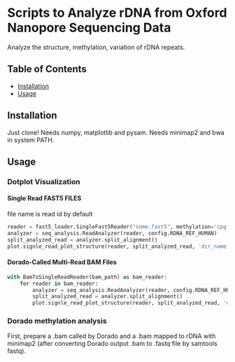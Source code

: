 # Scripts to Analyze rDNA from Oxford Nanopore Sequencing Data

Analyze the structure, methylation, variation of rDNA repeats.

## Table of Contents

- [Installation](#installation)
- [Usage](#usage)

## Installation

Just clone! Needs numpy, matplotlib and pysam. Needs minimap2 and bwa in system PATH.

## Usage

### Dotplot Visualization
#### Single Read FAST5 FILES
file name is read id by default
```python
reader = fast5_loader.SingleFast5Reader("some.fast5", methylation='cpg')
analyzer = seq_analysis.ReadAnalyzer(reader, config.RDNA_REF_HUMAN)
split_analyzed_read = analyzer.split_alignment()
plot.signle_read_plot_structure(reader, split_analyzed_read, 'dir_name', met=True, pdf=False)
```
#### Dorado-Called Multi-Read BAM Files
```python
with BamToSingleReadReader(bam_path) as bam_reader:
    for reader in bam_reader:
        analyzer = seq_analysis.ReadAnalyzer(reader, config.RDNA_REF_HUMAN)
        split_analyzed_read = analyzer.split_alignment()
        plot.signle_read_plot_structure(reader, split_analyzed_read, 'dir_name', met=True, pdf=False)
```

### Dorado methylation analysis
First, prepare a .bam called by Dorado and a .bam mapped to rDNA with minimap2 (after converting Dorado output .bam to .fastq file by samtools fastq).